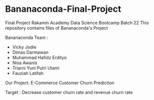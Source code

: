 # Bananaconda-Final-Project

Final Project Rakamin Academy Data Science Bootcamp Batch 22
This repository contains files of Bananaconda's Project



Bananaconda Team :

- Vicky Jodie
- Dimas Darmawan
- Muhammad Hafidz Erdityo
- Nisa Awanis
- Triarni Yuni Putri Utami
- Fauziah Latifah




Our Project:
E-Commerce Customer Churn Prediction




Target :
Decrease customer churn rate and revenue churn rate
